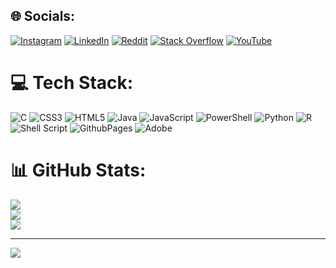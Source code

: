
## 🌐 Socials:
[![Instagram](https://img.shields.io/badge/Instagram-%23E4405F.svg?logo=Instagram&logoColor=white)](https://instagram.com/sammeadss) [![LinkedIn](https://img.shields.io/badge/LinkedIn-%230077B5.svg?logo=linkedin&logoColor=white)](https://linkedin.com/in/samuelmeads) [![Reddit](https://img.shields.io/badge/Reddit-%23FF4500.svg?logo=Reddit&logoColor=white)](https://reddit.com/user/MoneyMeads) [![Stack Overflow](https://img.shields.io/badge/-Stackoverflow-FE7A16?logo=stack-overflow&logoColor=white)](https://stackoverflow.com/users/sammeadss) [![YouTube](https://img.shields.io/badge/YouTube-%23FF0000.svg?logo=YouTube&logoColor=white)](https://youtube.com/@sammeadss) 

# 💻 Tech Stack:
![C](https://img.shields.io/badge/c-%2300599C.svg?style=for-the-badge&logo=c&logoColor=white) ![CSS3](https://img.shields.io/badge/css3-%231572B6.svg?style=for-the-badge&logo=css3&logoColor=white) ![HTML5](https://img.shields.io/badge/html5-%23E34F26.svg?style=for-the-badge&logo=html5&logoColor=white) ![Java](https://img.shields.io/badge/java-%23ED8B00.svg?style=for-the-badge&logo=openjdk&logoColor=white) ![JavaScript](https://img.shields.io/badge/javascript-%23323330.svg?style=for-the-badge&logo=javascript&logoColor=%23F7DF1E) ![PowerShell](https://img.shields.io/badge/PowerShell-%235391FE.svg?style=for-the-badge&logo=powershell&logoColor=white) ![Python](https://img.shields.io/badge/python-3670A0?style=for-the-badge&logo=python&logoColor=ffdd54) ![R](https://img.shields.io/badge/r-%23276DC3.svg?style=for-the-badge&logo=r&logoColor=white) ![Shell Script](https://img.shields.io/badge/shell_script-%23121011.svg?style=for-the-badge&logo=gnu-bash&logoColor=white) ![GithubPages](https://img.shields.io/badge/github%20pages-121013?style=for-the-badge&logo=github&logoColor=white) ![Adobe](https://img.shields.io/badge/adobe-%23FF0000.svg?style=for-the-badge&logo=adobe&logoColor=white)
# 📊 GitHub Stats:
![](https://github-readme-stats.vercel.app/api?username=sammeadss&theme=dark&hide_border=false&include_all_commits=false&count_private=false)<br/>
![](https://github-readme-streak-stats.herokuapp.com/?user=sammeadss&theme=dark&hide_border=false)<br/>
![](https://github-readme-stats.vercel.app/api/top-langs/?username=sammeadss&theme=dark&hide_border=false&include_all_commits=false&count_private=false&layout=compact)

---
[![](https://visitcount.itsvg.in/api?id=sammeadss&icon=0&color=11)](https://visitcount.itsvg.in)

<!-- Proudly created with GPRM ( https://gprm.itsvg.in ) -->
